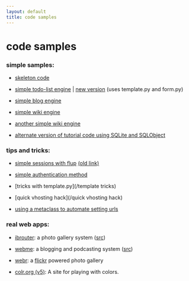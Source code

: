 ```yaml
---
layout: default
title: code samples
---
```


# code samples

### simple samples:

* [skeleton code](http://webpy.infogami.com/skeleton)

* [simple todo-list engine](/src/todo-list) | [new version](http://domimob.infogami.com/wiki/tidy) (uses template.py and form.py)

* [simple blog engine](http://k4ml.com/wiki/python/webpy/simpleblog)

* [simple wiki engine](http://www.sitepoint.com/blogs/2006/01/06/a-simple-wiki-with-webpy/)

* [another simple wiki engine](http://bachman.infogami.com/another_simple_wiki)

* [alternate version of tutorial code using SQLite and SQLObject](http://schwarzwald.infogami.com/blog/webpysqlobject)

### tips and tricks:

* [simple sessions with flup](/sessions) [(old link)](http://webpy.org/track/wiki/SessionsWithFlup)

* [simple authentication method](http://webpy.org/track/wiki/SimpleAuthenticationMethod)


* [tricks with template.py](/template tricks)

* [quick vhosting hack](/quick vhosting hack)

* [using a metaclass to automate setting urls](/MetaClassAutoURLS)

### real web apps:

* [ibrouter](http://delaunay.org/antoine/i): a photo gallery system ([src](http://trac.delaunay.org/browser/srv/www.delaunay.org/antoine/i/))

* [webme](http://wm.justos.org/txt.intro): a blogging and podcasting system ([src](http://wm.justos.org/static/download/webme-0.2.0.tar.gz))

* [webr](http://www.antrix.net/stuff/webr): a [flickr](http://flickr.com) powered photo gallery

* [colr.org (v5)](http://www.colr.org/): A site for playing with colors.